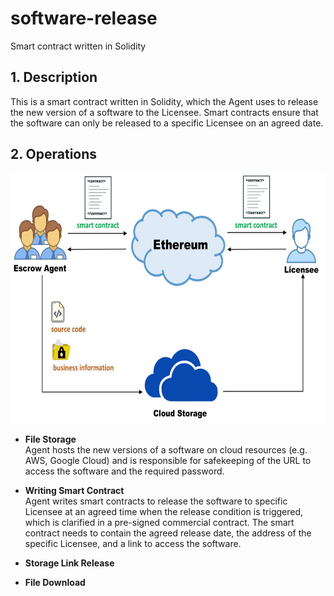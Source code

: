 # software-release
Smart contract written in Solidity 

## 1. Description
This is a smart contract written in Solidity, which the Agent uses to release the new version of a software to the Licensee. Smart contracts ensure that the software can only be released to a specific Licensee on an agreed date.

## 2. Operations
<div align=center><img width="600" height="400" src="https://github.com/zhilin963/software-release/blob/main/IMG/release2licensee.jpg" />  </div>

* **File Storage**  
Agent hosts the new versions of a software on cloud resources (e.g. AWS, Google Cloud) and is responsible for safekeeping of the URL to access the software and the required password.  

* **Writing Smart Contract**  
Agent writes smart contracts to release the software to specific Licensee at an agreed time when the release condition is triggered, which is clarified in a pre-signed commercial contract. The smart contract needs to contain the agreed release date, the address of the specific Licensee, and a link to access the software.  

* **Storage Link Release**
* **File Download**
